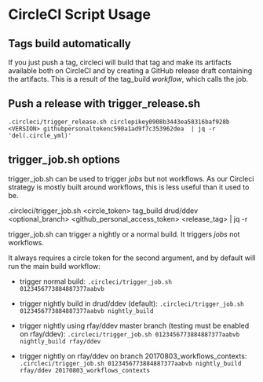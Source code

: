 # CircleCI Script Usage

## Tags build automatically

If you just push a tag, circleci will build that tag and make its artifacts available both on CircleCI and by creating a GitHub release draft containing the artifacts. This is a result of the tag_build *workflow*, which calls the job.

## Push a release with trigger_release.sh

`.circleci/trigger_release.sh circlepikey0908b3443ea58316baf928b <VERSION> githubpersonaltokenc590a1ad9f7c353962dea  | jq -r 'del(.circle_yml)'`

## trigger_job.sh options

trigger_job.sh can be used to trigger *jobs* but not workflows. As our Circleci strategy is mostly built around workflows, this is less useful than it used to be.

.circleci/trigger_job.sh <circle_token> tag_build drud/ddev <optional_branch> <github_personal_access_token>  <release_tag>  | jq -r

trigger_job.sh can trigger a nightly or a normal build. It triggers *jobs* not workflows.

It always requires a circle token for the second argument, and by default will run the main build workflow:

* trigger normal build:
`.circleci/trigger_job.sh 0123456773884887377aabvb `

* trigger nightly build in drud/ddev (default):
`.circleci/trigger_job.sh 0123456773884887377aabvb nightly_build`

* trigger nightly using rfay/ddev master branch (testing must be enabled on rfay/ddev):
`.circleci/trigger_job.sh 0123456773884887377aabvb nightly_build rfay/ddev`

* trigger nightly on rfay/ddev on branch 20170803_workflows_contexts:
`.circleci/trigger_job.sh 0123456773884887377aabvb nightly_build rfay/ddev 20170803_workflows_contexts`
